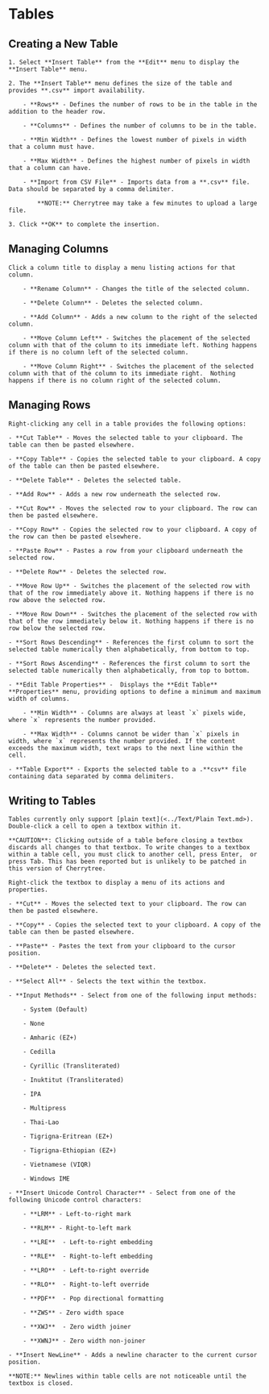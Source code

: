
# Tables


 ## Creating a New Table

	1. Select **Insert Table** from the **Edit** menu to display the **Insert Table** menu.

	2. The **Insert Table** menu defines the size of the table and provides **.csv** import availability.
	
		- **Rows** - Defines the number of rows to be in the table in the addition to the header row.

		- **Columns** - Defines the number of columns to be in the table.

		- **Min Width** - Defines the lowest number of pixels in width that a column must have.

		- **Max Width** - Defines the highest number of pixels in width that a column can have.

		- **Import from CSV File** - Imports data from a **.csv** file. Data should be separated by a comma delimiter.
		
			**NOTE:** Cherrytree may take a few minutes to upload a large file.

	3. Click **OK** to complete the insertion.


 ## Managing Columns

	Click a column title to display a menu listing actions for that column.

		- **Rename Column** - Changes the title of the selected column.

		- **Delete Column** - Deletes the selected column.

		- **Add Column** - Adds a new column to the right of the selected column.

		- **Move Column Left** - Switches the placement of the selected column with that of the column to its immediate left. Nothing happens if there is no column left of the selected column.

		- **Move Column Right** - Switches the placement of the selected column with that of the column to its immediate right.  Nothing happens if there is no column right of the selected column.

  ## Managing Rows

	Right-clicking any cell in a table provides the following options:

	- **Cut Table** - Moves the selected table to your clipboard. The table can then be pasted elsewhere.

	- **Copy Table** - Copies the selected table to your clipboard. A copy of the table can then be pasted elsewhere.

	- **Delete Table** - Deletes the selected table.

	- **Add Row** - Adds a new row underneath the selected row.

	- **Cut Row** - Moves the selected row to your clipboard. The row can then be pasted elsewhere.

	- **Copy Row** - Copies the selected row to your clipboard. A copy of the row can then be pasted elsewhere.

	- **Paste Row** - Pastes a row from your clipboard underneath the selected row.

	- **Delete Row** - Deletes the selected row.

	- **Move Row Up** - Switches the placement of the selected row with that of the row immediately above it. Nothing happens if there is no row above the selected row.

	- **Move Row Down** - Switches the placement of the selected row with that of the row immediately below it. Nothing happens if there is no row below the selected row.

	- **Sort Rows Descending** - References the first column to sort the selected table numerically then alphabetically, from bottom to top.

	- **Sort Rows Ascending** - References the first column to sort the selected table numerically then alphabetically, from top to bottom.

	- **Edit Table Properties** -  Displays the **Edit Table** **Properties** menu, providing options to define a minimum and maximum width of columns.
	
		- **Min Width** - Columns are always at least `x` pixels wide, where `x` represents the number provided.

		- **Max Width** - Columns cannot be wider than `x` pixels in width, where `x` represents the number provided. If the content exceeds the maximum width, text wraps to the next line within the cell.

	- **Table Export** - Exports the selected table to a .**csv** file containing data separated by comma delimiters.

 ## Writing to Tables

	Tables currently only support [plain text](<../Text/Plain Text.md>). Double-click a cell to open a textbox within it.

	**CAUTION**: Clicking outside of a table before closing a textbox discards all changes to that textbox. To write changes to a textbox within a table cell, you must click to another cell, press Enter,  or press Tab. This has been reported but is unlikely to be patched in this version of Cherrytree.

	Right-click the textbox to display a menu of its actions and properties.

	- **Cut** - Moves the selected text to your clipboard. The row can then be pasted elsewhere.

	- **Copy** - Copies the selected text to your clipboard. A copy of the table can then be pasted elsewhere.

	- **Paste** - Pastes the text from your clipboard to the cursor position.

	- **Delete** - Deletes the selected text.

	- **Select All** - Selects the text within the textbox.

	- **Input Methods** - Select from one of the following input methods:
	
		- System (Default)

		- None

		- Amharic (EZ+)

		- Cedilla

		- Cyrillic (Transliterated)

		- Inuktitut (Transliterated)

		- IPA

		- Multipress

		- Thai-Lao

		- Tigrigna-Eritrean (EZ+)

		- Tigrigna-Ethiopian (EZ+)

		- Vietnamese (VIQR)

		- Windows IME

	- **Insert Unicode Control Character** - Select from one of the following Unicode control characters:

		- **LRM** - Left-to-right mark

		- **RLM** - Right-to-left mark

		- **LRE**  - Left-to-right embedding

		- **RLE**  - Right-to-left embedding

		- **LRO**  - Left-to-right override

		- **RLO**  - Right-to-left override

		- **PDF**  - Pop directional formatting

		- **ZWS** - Zero width space

		- **XWJ**  - Zero width joiner

		- **XWNJ** - Zero width non-joiner
		
	- **Insert NewLine** - Adds a newline character to the current cursor position.

	**NOTE:** Newlines within table cells are not noticeable until the textbox is closed.
